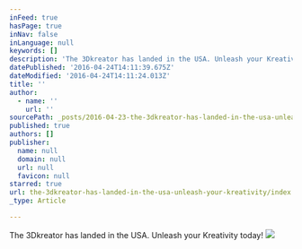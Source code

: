 ```yaml
---
inFeed: true
hasPage: true
inNav: false
inLanguage: null
keywords: []
description: 'The 3Dkreator has landed in the USA. Unleash your Kreativity today!'
datePublished: '2016-04-24T14:11:39.675Z'
dateModified: '2016-04-24T14:11:24.013Z'
title: ''
author:
  - name: ''
    url: ''
sourcePath: _posts/2016-04-23-the-3dkreator-has-landed-in-the-usa-unleash-your-kreativity.md
published: true
authors: []
publisher:
  name: null
  domain: null
  url: null
  favicon: null
starred: true
url: the-3dkreator-has-landed-in-the-usa-unleash-your-kreativity/index.html
_type: Article

---
```

The 3Dkreator has landed in the USA. Unleash your Kreativity today!
![](https://the-grid-user-content.s3-us-west-2.amazonaws.com/1bbe39fa-cb91-43ad-8382-9644ce64340b.jpg)